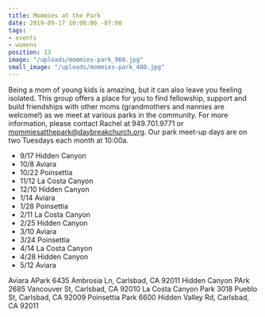 ```yaml
---
title: Mommies at the Park
date: 2019-09-17 10:00:00 -07:00
tags:
- events
- womens
position: 13
image: "/uploads/mommies-park_960.jpg"
small_image: "/uploads/mommies-park_480.jpg"
---
```


Being a mom of young kids is amazing, but it can also leave you feeling isolated. This group offers a place for you to find fellowship, support and build friendships with other moms (grandmothers and nannies are welcome!) as we meet at various parks in the community. For more information, please contact Rachel at 949.701.9771 or <mommiesatthepark@daybreakchurch.org>.  Our park meet-up days are on two Tuesdays each month at 10:00a.

* 9/17 Hidden Canyon
* 10/8 Aviara
* 10/22 Poinsettia
* 11/12 La Costa Canyon
* 12/10 Hidden Canyon
* 1/14 Aviara
* 1/28 Poinsettia
* 2/11 La Costa Canyon
* 2/25 Hidden Canyon
* 3/10 Aviara
* 3/24 Poinsettia
* 4/14 La Costa Canyon
* 4/28 Hidden Canyon
* 5/12 Aviara

Aviara APark
6435 Ambrosia Ln, Carlsbad, CA 92011
Hidden Canyon PArk
2685 Vancouver St, Carlsbad, CA 92010
La Costa Canyon Park
3018 Pueblo St, Carlsbad, CA 92009
Poinsettia Park 
6600 Hidden Valley Rd, Carlsbad, CA 92011